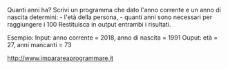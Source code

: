 Quanti anni ha?
  Scrivi un programma che dato l'anno corrente e un anno di nascita determini:
    - l'età della persona,
    - quanti anni sono necessari per raggiungere i 100
  Restituisca in output entrambi i risultati.

  Esempio:
    Input: anno corrente = 2018, anno di nascita = 1991
    Ouput: età = 27, anni mancanti = 73

  http://www.imparareaprogrammare.it